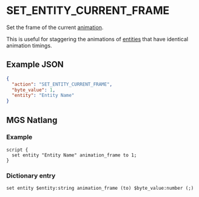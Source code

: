 # SET_ENTITY_CURRENT_FRAME

Set the frame of the current [animation](../tilesets/animations).

This is useful for staggering the animations of [entities](../entities) that have identical animation timings.

## Example JSON

```json
{
  "action": "SET_ENTITY_CURRENT_FRAME",
  "byte_value": 1,
  "entity": "Entity Name"
}
```

## MGS Natlang

### Example

```mgs
script {
  set entity "Entity Name" animation_frame to 1;
}
```

### Dictionary entry

```
set entity $entity:string animation_frame (to) $byte_value:number (;)
```
